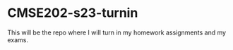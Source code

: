 # CMSE202-s23-turnin
This will be the repo where I will turn in my homework assignments and my exams.
